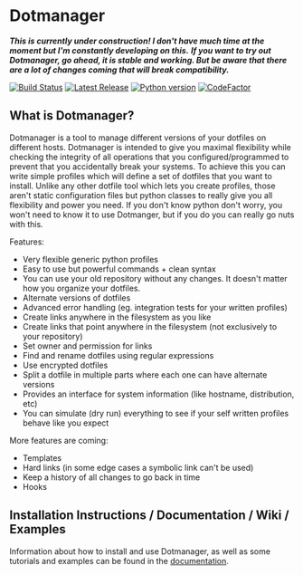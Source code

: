 # Dotmanager

***This is currently under construction! I don't have much time at the moment but I'm constantly developing on this.***
***If you want to try out Dotmanager, go ahead, it is stable and working. But be aware that there are a lot of changes coming that will break compatibility.***


[![Build Status](https://travis-ci.com/RickestRickSanchez/dotmanager.svg?branch=master)](https://travis-ci.com/RickestRickSanchez/dotmanager)
[![Latest Release](https://img.shields.io/github/release/RickestRickSanchez/dotmanager.svg)](https://github.com/RickestRickSanchez/dotmanager/releases/latest)
[![Python version](https://img.shields.io/badge/python-3.5%20%7C%203.6%20%7C%203.7-blue.svg)]()
[![CodeFactor](https://www.codefactor.io/repository/github/rickestricksanchez/dotmanager/badge)](https://www.codefactor.io/repository/github/rickestricksanchez/dotmanager)

## What is Dotmanager?
Dotmanager is a tool to manage different versions of your dotfiles on different hosts. Dotmanager is intended to give you
maximal flexibility while checking the integrity of all operations that you configured/programmed to prevent that you accidentally
break your systems. To achieve this you can write simple profiles which will define a set of dotfiles that you want to install.
Unlike any other dotfile tool which lets you create profiles, those aren't static configuration files but python classes to
really give you all flexibility and power you need. If you don't know python don't worry, you won't need to know it to use
Dotmanger, but if you do you can really go nuts with this.

Features:
- Very flexible generic python profiles
- Easy to use but powerful commands + clean syntax
- You can use your old repository without any changes. It doesn't matter how you organize your dotfiles.
- Alternate versions of dotfiles
- Advanced error handling (eg. integration tests for your written profiles)
- Create links anywhere in the filesystem as you like
- Create links that point anywhere in the filesystem (not exclusively to your repository)
- Set owner and permission for links
- Find and rename dotfiles using regular expressions
- Use encrypted dotfiles
- Split a dotfile in multiple parts where each one can have alternate versions
- Provides an interface for system information (like hostname, distribution, etc)
- You can simulate (dry run) everything to see if your self written profiles behave like you expect

More features are coming:
- Templates
- Hard links (in some edge cases a symbolic link can't be used)
- Keep a history of all changes to go back in time
- Hooks


## Installation Instructions / Documentation / Wiki / Examples
Information about how to install and use Dotmanager, as well as some tutorials and examples can be found in the [documentation](https://rickestricksanchez.github.io/dotmanager/).

